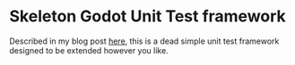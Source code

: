 # Skeleton Godot Unit Test framework

Described in my blog post [here](https://mechtoast.com/blog/gamedev/godot-unit-testing/), this is a dead simple unit test framework designed to be extended however you like.
